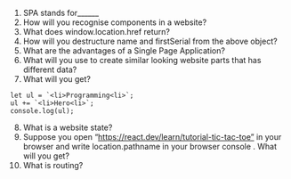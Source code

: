 1. SPA stands for______
2. How will you recognise components in a website?
3. What does window.location.href return?
4. How will you destructure name and firstSerial from the above object?
5. What are the advantages of a Single Page Application?
6. What will you use to create similar looking website parts that has different data?
7. What will you get?
```
let ul = `<li>Programming<li>`; 
ul += `<li>Hero<li>`; 
console.log(ul);

```
8. What is a website state?
9. Suppose you open “https://react.dev/learn/tutorial-tic-tac-toe” in your browser and write location.pathname in your browser console . What will you get?
10. What is routing?

